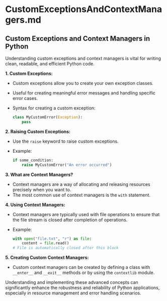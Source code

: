 # CustomExceptionsAndContextManagers.md

## Custom Exceptions and Context Managers in Python

Understanding custom exceptions and context managers is vital for writing clean, readable, and efficient Python code.

**1. Custom Exceptions:**

- Custom exceptions allow you to create your own exception classes.
- Useful for creating meaningful error messages and handling specific error cases.
- Syntax for creating a custom exception:

     ```python
     class MyCustomError(Exception):
         pass
     ```

**2. Raising Custom Exceptions:**

- Use the `raise` keyword to raise custom exceptions.
- Example:

     ```python
     if some_condition:
         raise MyCustomError("An error occurred")
     ```

**3. What are Context Managers?**

- Context managers are a way of allocating and releasing resources precisely when you want to.
- The most common use of context managers is the `with` statement.

**4. Using Context Managers:**

- Context managers are typically used with file operations to ensure that the file stream is closed after completion of operations.
- Example:

     ```python
     with open("file.txt", "r") as file:
         content = file.read()
     # File is automatically closed after this block
     ```

**5. Creating Custom Context Managers:**

- Custom context managers can be created by defining a class with `__enter__` and `__exit__` methods or by using the `contextlib` module.

Understanding and implementing these advanced concepts can significantly enhance the robustness and reliability of Python applications, especially in resource management and error handling scenarios.
